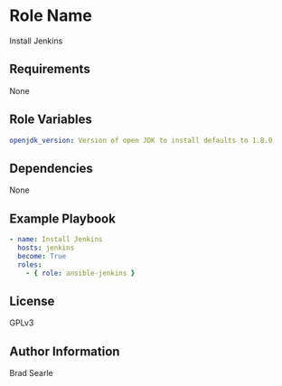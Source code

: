 Role Name
=========

Install Jenkins

Requirements
------------

None

Role Variables
--------------

```yaml
openjdk_version: Version of open JDK to install defaults to 1.8.0
```

Dependencies
------------

None

Example Playbook
----------------
```yaml
- name: Install Jenkins
  hosts: jenkins
  become: True
  roles:
    - { role: ansible-jenkins }
```
License
-------

GPLv3

Author Information
------------------

Brad Searle
